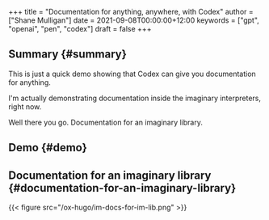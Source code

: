 +++
title = "Documentation for anything, anywhere, with Codex"
author = ["Shane Mulligan"]
date = 2021-09-08T00:00:00+12:00
keywords = ["gpt", "openai", "pen", "codex"]
draft = false
+++

## Summary {#summary}

This is just a quick demo showing that Codex
can give you documentation for anything.

I'm actually demonstrating documentation
inside the imaginary interpreters, right now.

Well there you go. Documentation for an imaginary library.


## Demo {#demo}

<!-- Play on asciinema.com -->
<!-- <a title="asciinema recording" href="https://asciinema.org/a/i4BGmU1mBqbu6XQPciYj2A3Pp" target="_blank"><img alt="asciinema recording" src="https://asciinema.org/a/i4BGmU1mBqbu6XQPciYj2A3Pp.svg" /></a> -->
<!-- Play on the blog -->
<script src="https://asciinema.org/a/i4BGmU1mBqbu6XQPciYj2A3Pp.js" id="asciicast-i4BGmU1mBqbu6XQPciYj2A3Pp" async></script>


## Documentation for an imaginary library {#documentation-for-an-imaginary-library}

{{< figure src="/ox-hugo/im-docs-for-im-lib.png" >}}
